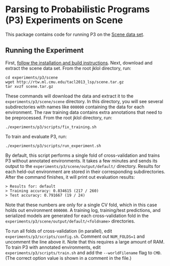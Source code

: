 # Parsing to Probabilistic Programs (P3) Experiments on Scene

This package contains code for running P3 on the <a
href="http://rtw.ml.cmu.edu/tacl2013_lsp/">Scene data set</a>.

## Running the Experiment

First, <a href="https://github.com/jayantk/jklol">follow the
installation and build instructions</a>. Next, download and extract
the scene data set. From the root jklol directory, run:

	cd experiments/p3/scene
	wget http://rtw.ml.cmu.edu/tacl2013_lsp/scene.tar.gz
	tar xvzf scene.tar.gz
	
These commands will download the data and extract it to the
`experiments/p3/scene/scene` directory. In this directory, you will see
several subdirectories with names like `000000` containing the data for
each environment. The raw training data contains extra annotations
that need to be preprocessed. From the root jklol directory, run:

	./experiments/p3/scripts/fix_training.sh

To train and evaluate P3, run:

	./experiments/p3/scripts/run_experiment.sh
	
By default, this script performs a single fold of cross-validation and
trains P3 without annotated environments. It takes a few minutes and
sends its output to the `experiments/p3/scene/output/default/`
directory. Results for each held-out environment are stored in their
corresponding subdirectories. After the command finishes, it will
print out evaluation results:

	> Results for: default
	> Training accuracy: 0.834615 (217 / 260)
	> Test accuracy: 0.791667 (19 / 24)

Note that these numbers are only for a single CV fold, which in this
case holds out environment `000000`. A training log, training/test
predictions, and serialized models are generated for each
cross-validation fold in the
`experiments/p3/scene/output/default/<foldname>` directories.

To run all folds of cross-validation (in parallel), edit
`experiments/p3/scripts/config.sh`. Comment out `NUM_FOLDS=1` and
uncomment the line above it. Note that this requires a large amount of
RAM. To train P3 with annotated environments, edit
`experiments/p3/scripts/train.sh` and add the `--worldFilename` flag
to `CMD`. (The correct option value is shown in a comment in the
file.)
